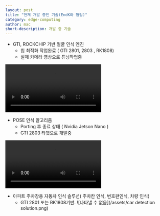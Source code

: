 ```yaml
---
layout: post
title: "현재 개발 중인 기술(EndK와 협업)"
category: edge-computing
author: mac
short-description: 개발 중 기술
---
```


- GTI, ROCKCHIP 기반 얼굴 인식 엔진 
  - 칩 최적화 작업완료 ( GTI 2801, 2803 , RK1808)
  - 실제 카메라 영상으로 튜닝작업중

![나타낼 수 없음](/assets/face-detect.mkv)

- POSE 인식 알고리즘
  - Porting 후 종료 상태 ( Nvidia Jetson Nano )
  - GTI 2803 타겟으로 개발중

![나타낼 수 없음](/assets/pose-recognition.mp4)

- 아파트 주차장용  자동차 인식 솔루션( 주차칸 인식, 번호판인식, 차량 인식)
  - GTI 2801 또는 RK1808기반.
![나타낼 수 없음](/assets/car detection solution.png)